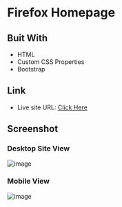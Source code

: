 # Firefox Homepage

## Buit With
- HTML
- Custom CSS Properties
- Bootstrap

## Link
- Live site URL: [Click Here](https://firefox-homepage-frontend.vercel.app/)
## Screenshot
### Desktop Site View
![image](https://user-images.githubusercontent.com/76789333/179666554-a5a758e3-d1cb-4e33-a77f-74a28916923e.png)

### Mobile View
![image](https://user-images.githubusercontent.com/76789333/179666708-89aa4929-02c3-49a3-a124-810e252823d9.png)

